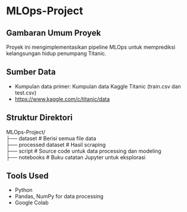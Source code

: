 # MLOps-Project

## Gambaran Umum Proyek
Proyek ini mengimplementasikan pipeline MLOps untuk memprediksi kelangsungan hidup penumpang Titanic.

## Sumber Data
- Kumpulan data primer: Kumpulan data Kaggle Titanic (train.csv dan test.csv)
- https://www.kaggle.com/c/titanic/data

## Struktur Direktori
MLOps-Project/ <br />
├── dataset # Berisi semua file data<br />
├── processed dataset # Hasil scraping <br />
├── script # Source code untuk data processing dan modeling <br />
├── notebooks # Buku catatan Jupyter untuk eksplorasi <br />

## Tools Used
- Python
- Pandas, NumPy for data processing
- Google Colab

